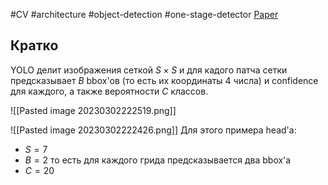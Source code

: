 #CV #architecture #object-detection #one-stage-detector
[Paper](https://arxiv.org/abs/1506.02640)
## Кратко
YOLO делит изображения сеткой $S \times S$ и для кадого патча сетки предсказывает  $B$ bbox'ов (то есть их координаты 4 числа) и confidence для каждого, а также вероятности $C$ классов. 

![[Pasted image 20230302222519.png]]

![[Pasted image 20230302222426.png]]
Для этого примера head'а: 
- $S = 7$
- $B=2$ то есть для каждого грида предсказывается два bbox'а
- $C=20$